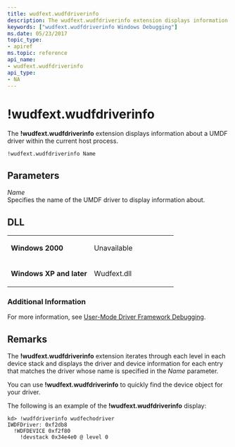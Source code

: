 ```yaml
---
title: wudfext.wudfdriverinfo
description: The wudfext.wudfdriverinfo extension displays information about a UMDF driver within the current host process.
keywords: ["wudfext.wudfdriverinfo Windows Debugging"]
ms.date: 05/23/2017
topic_type:
- apiref
ms.topic: reference
api_name:
- wudfext.wudfdriverinfo
api_type:
- NA
---
```


# !wudfext.wudfdriverinfo


The **!wudfext.wudfdriverinfo** extension displays information about a UMDF driver within the current host process.

```dbgcmd
!wudfext.wudfdriverinfo Name
```

## Parameters


<span id="_______Name______"></span><span id="_______name______"></span><span id="_______NAME______"></span> *Name*   
Specifies the name of the UMDF driver to display information about.

## DLL

<table>
<colgroup>
<col width="50%" />
<col width="50%" />
</colgroup>
<tbody>
<tr class="odd">
<td align="left"><p><strong>Windows 2000</strong></p></td>
<td align="left"><p>Unavailable</p></td>
</tr>
<tr class="even">
<td align="left"><p><strong>Windows XP and later</strong></p></td>
<td align="left"><p>Wudfext.dll</p></td>
</tr>
</tbody>
</table>

 

### Additional Information

For more information, see [User-Mode Driver Framework Debugging](../debugger/user-mode-driver-framework-debugging.md).

## Remarks

The **!wudfext.wudfdriverinfo** extension iterates through each level in each device stack and displays the driver and device information for each entry that matches the driver whose name is specified in the *Name* parameter.

You can use **!wudfext.wudfdriverinfo** to quickly find the device object for your driver.

The following is an example of the **!wudfext.wudfdriverinfo** display:

```dbgcmd
kd> !wudfdriverinfo wudfechodriver 
IWDFDriver: 0xf2db8
  !WDFDEVICE 0xf2f80
    !devstack 0x34e4e0 @ level 0
```

 

 





